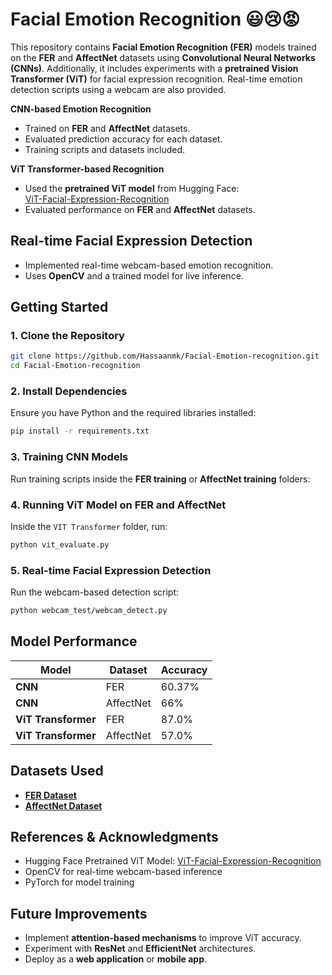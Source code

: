 

# **Facial Emotion Recognition** 😃😢😡  

This repository contains **Facial Emotion Recognition (FER)** models trained on the **FER** and **AffectNet** datasets using **Convolutional Neural Networks (CNNs)**. Additionally, it includes experiments with a **pretrained Vision Transformer (ViT)** for facial expression recognition. Real-time emotion detection scripts using a webcam are also provided.  


 **CNN-based Emotion Recognition**  
- Trained on **FER** and **AffectNet** datasets.  
- Evaluated prediction accuracy for each dataset.  
- Training scripts and datasets included.  

**ViT Transformer-based Recognition**  
- Used the **pretrained ViT model** from Hugging Face:  
  [ViT-Facial-Expression-Recognition](https://huggingface.co/motheecreator/vit-Facial-Expression-Recognition)  
- Evaluated performance on **FER** and **AffectNet** datasets.  

 ## Real-time Facial Expression Detection  
- Implemented real-time webcam-based emotion recognition.  
- Uses **OpenCV** and a trained model for live inference.  


## Getting Started  

###  1. Clone the Repository  
```bash
git clone https://github.com/Hassaanmk/Facial-Emotion-recognition.git
cd Facial-Emotion-recognition
```

###  2. Install Dependencies  
Ensure you have Python and the required libraries installed:  
```bash
pip install -r requirements.txt
```  

###  3. Training CNN Models  
Run training scripts inside the **FER training** or **AffectNet training** folders:  


###  4. Running ViT Model on FER and AffectNet 
Inside the `VIT Transformer` folder, run:  
```bash
python vit_evaluate.py
```

###  5. Real-time Facial Expression Detection
Run the webcam-based detection script:  
```bash
python webcam_test/webcam_detect.py
```



## Model Performance  

| Model | Dataset | Accuracy |
|--------|---------|----------|
| **CNN** | FER | 60.37% |
| **CNN** | AffectNet | 66% |
| **ViT Transformer** | FER | 87.0% |
| **ViT Transformer** | AffectNet | 57.0% |

  



## Datasets Used

- **[FER Dataset](https://www.kaggle.com/datasets/msambare/fer2013)**  
- **[AffectNet Dataset](https://www.researchgate.net/publication/315159311_AffectNet_A_Database_for_Facial_Expression_Valence_and_Arousal_Computing_in_the_Wild)**  



## References & Acknowledgments

- Hugging Face Pretrained ViT Model: [ViT-Facial-Expression-Recognition](https://huggingface.co/motheecreator/vit-Facial-Expression-Recognition)  
- OpenCV for real-time webcam-based inference  
- PyTorch for model training  



## Future Improvements 

- Implement **attention-based mechanisms** to improve ViT accuracy.  
- Experiment with **ResNet** and **EfficientNet** architectures.  
- Deploy as a **web application** or **mobile app**.  




